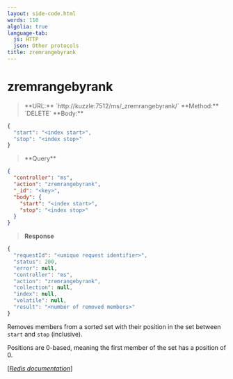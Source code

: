 ```yaml
---
layout: side-code.html
words: 110
algolia: true
language-tab:
  js: HTTP
  json: Other protocols
title: zremrangebyrank
---
```


# zremrangebyrank




<blockquote class="js">
<p>
**URL:** `http://kuzzle:7512/ms/_zremrangebyrank/<key>`  
**Method:** `DELETE`  
**Body:**
</p>
</blockquote>


```js
{
  "start": "<index start>",
  "stop": "<index stop>"
}
```



<blockquote class="json">
<p>
**Query**
</p>
</blockquote>


```json
{
  "controller": "ms",
  "action": "zremrangebyrank",
  "_id": "<key>",
  "body": {
    "start": "<index start>",
    "stop": "<index stop>"
  }
}
```

>**Response**

```javascript
{
  "requestId": "<unique request identifier>",
  "status": 200,
  "error": null,
  "controller": "ms",
  "action": "zremrangebyrank",
  "collection": null,
  "index": null,
  "volatile": null,
  "result": "<number of removed members>"
}
```

Removes members from a sorted set with their position in the set between `start` and `stop` (inclusive).

Positions are 0-based, meaning the first member of the set has a position of 0.

[[_Redis documentation_]](https://redis.io/commands/zremrangebyrank)
